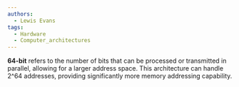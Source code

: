 ```yaml
---
authors:
  - Lewis Evans
tags:
  - Hardware
  - Computer_architectures
---
```

**64-bit** refers to the number of bits that can be processed or transmitted in parallel, allowing for a larger address space. This architecture can handle 2^64 addresses, providing significantly more memory addressing capability.